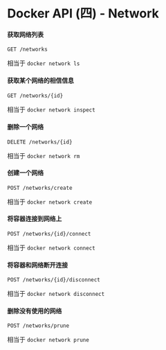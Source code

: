 # Docker API (四) - Network



#### 获取网络列表

```http
GET /networks
```

相当于 `docker network ls`



#### 获取某个网络的相信信息

```html
GET /networks/{id}
```

相当于 `docker network inspect`



#### 删除一个网络

```http
DELETE /networks/{id}
```

相当于 `docker network rm`



#### 创建一个网络

```http
POST /networks/create
```

相当于 `docker network create`



#### 将容器连接到网络上

```http
POST /networks/{id}/connect
```

相当于 `docker network connect`



#### 将容器和网络断开连接

```http
POST /networks/{id}/disconnect
```

相当于 `docker network disconnect`



#### 删除没有使用的网络

```
POST /networks/prune
```

相当于 `docker network prune`



